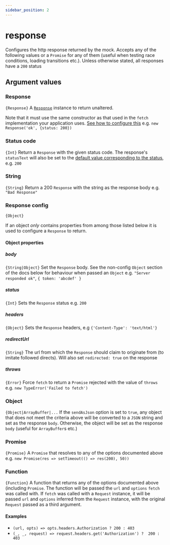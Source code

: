 ```yaml
---
sidebar_position: 2
---
```


# response

Configures the http response returned by the mock. Accepts any of the following values or a `Promise` for any of them (useful when testing race conditions, loading transitions etc.). Unless otherwise stated, all responses have a `200` status

## Argument values

### Response

`{Response}`
A [`Response`](https://developer.mozilla.org/en-US/docs/Web/API/Response/Response) instance to return unaltered.

Note that it must use the same constructor as that used in the `fetch` implementation your application uses. [See how to configure this](/fetch-mock/docs/legacy-api/Usage/configuration#custom-fetch-implementations) e.g. `new Response('ok', {status: 200})`

### Status code

`{Int}`
Return a `Response` with the given status code. The response's `statusText` will also be set to the [default value corresponding to the status](https://fetch.spec.whatwg.org/#dom-response-statustext), e.g. `200`

### String

`{String}`
Return a 200 `Response` with the string as the response body e.g. `"Bad Response"`

### Response config

`{Object}`

If an object _only_ contains properties from among those listed below it is used to configure a `Response` to return.

#### Object properties

##### body

`{String|Object}`
Set the `Response` body. See the non-config `Object` section of the docs below for behaviour when passed an `Object` e.g. `"Server responded ok"`, `{ token: 'abcdef' }`

##### status

`{Int}`
Sets the `Response` status e.g. `200`

##### headers

`{Object}`
Sets the `Response` headers, e.g `{'Content-Type': 'text/html'}`

##### redirectUrl

`{String}`
The url from which the `Response` should claim to originate from (to imitate followed directs). Will also set `redirected: true` on the response

##### throws

`{Error}`
Force `fetch` to return a `Promise` rejected with the value of `throws` e.g. `new TypeError('Failed to fetch')`

### Object

`{Object|ArrayBuffer|...`
If the `sendAsJson` option is set to `true`, any object that does not meet the criteria above will be converted to a `JSON` string and set as the response `body`. Otherwise, the object will be set as the response `body` (useful for `ArrayBuffer`s etc.)

### Promise

`{Promise}`
A `Promise` that resolves to any of the options documented above e.g. `new Promise(res => setTimeout(() => res(200), 50))`

### Function

`{Function}`
A function that returns any of the options documented above (including `Promise`. The function will be passed the `url` and `options` `fetch` was called with. If `fetch` was called with a `Request` instance, it will be passed `url` and `options` inferred from the `Request` instance, with the original `Request` passed as a third argument.

#### Examples

- `(url, opts) => opts.headers.Authorization ? 200 : 403`
- `(_, _, request) => request.headers.get('Authorization') ?  200 : 403`
